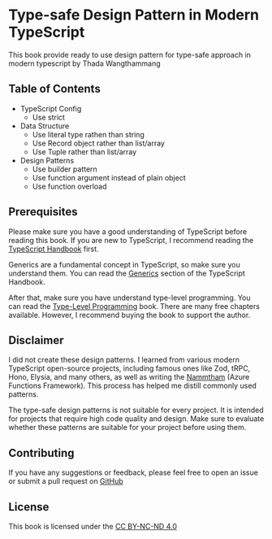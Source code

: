 # Type-safe Design Pattern in Modern TypeScript

This book provide ready to use design pattern for type-safe approach in modern typescript 
by Thada Wangthammang

## Table of Contents

- TypeScript Config
  - Use strict
- Data Structure
  - Use literal type rathen than string
  - Use Record object rather than list/array
  - Use Tuple rather than list/array
- Design Patterns
  - Use builder pattern
  - Use function argument instead of plain object
  - Use function overload

## Prerequisites
Please make sure you have a good understanding of TypeScript before reading this book. If you are new to TypeScript, I recommend reading the [TypeScript Handbook](https://www.typescriptlang.org/docs/handbook/intro.html) first.

Generics are a fundamental concept in TypeScript, so make sure you understand them. You can read the [Generics](https://www.typescriptlang.org/docs/handbook/2/generics.html) section of the TypeScript Handbook. 

After that, make sure you have understand type-level programming. You can read the [Type-Level Programming](https://type-level-typescript.com/) book. 
There are many free chapters available. However, I recommend buying the book to support the author.

## Disclaimer

I did not create these design patterns. I learned from various modern TypeScript open-source projects, including famous ones like Zod, tRPC, Hono, Elysia, and many others, as well as writing the [Nammtham](https://nammatham.thaitype.dev/) (Azure Functions Framework). This process has helped me distill commonly used patterns. 

The type-safe design patterns is not suitable for every project. It is intended for projects that require high code quality and design. Make sure to evaluate whether these patterns are suitable for your project before using them.

## Contributing
If you have any suggestions or feedback, please feel free to open an issue or submit a pull request on [GitHub](https://github.com/mildronize/type-safe-design-pattern)

## License
This book is licensed under the [CC BY-NC-ND 4.0](https://creativecommons.org/licenses/by-nc-nd/4.0/)